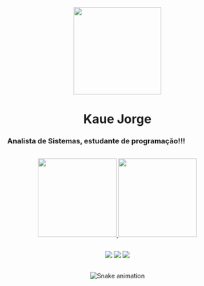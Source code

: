 <div align="center">
  <img height="200em" align="center" src="https://user-images.githubusercontent.com/39250586/189167451-2ff87b80-7169-4ba4-b748-bdf15a502c8d.png"/>
  <h1>Kaue Jorge</h1>
</div>
<!--![Home Design (1)](https://user-images.githubusercontent.com/39250586/189167451-2ff87b80-7169-4ba4-b748-bdf15a502c8d.png)-->


<h3>Analista de Sistemas, estudante de programação!!!</h3>

##

<div align="center">
  <a href="https://github.com/thekauej">
  <img height="180em" src="https://github-readme-stats.vercel.app/api?username=thekauej&show_icons=true&theme=radical&hide_border=false&title_color=blue&include_all_commits=true&count_private=true"/>
  <img height="180em" src="https://github-readme-stats.vercel.app/api/top-langs/?username=thekauej&layout=compact&langs_count=7&theme=radical&title_color=blue"/>
</div>

##

<div align="center"> 
  <a href="https://instagram.com/thekauej" target="_blank"><img src="https://img.shields.io/badge/Instagram-E4405F?style=for-the-badge&logo=instagram&logoColor=white"></a>
  <a href = "mailto:thekauej@gmail.com"><img src="https://img.shields.io/badge/-Gmail-%23333?style=for-the-badge&logo=gmail&logoColor=white" target="_blank"></a>
  <a href="https://www.linkedin.com/in/thekauej/" target="_blank"><img src="https://img.shields.io/badge/-LinkedIn-%230077B5?style=for-the-badge&logo=linkedin&logoColor=white" target="_blank"></a> 
  
##

  ![Snake animation](https://github.com/thekauej/thekauej/blob/output/github-contribution-grid-snake.svg)

<!--
**thekauej/thekauej** is a ✨ _special_ ✨ repository because its `README.md` (this file) appears on your GitHub profile.

Here are some ideas to get you started:

- 🔭 I’m currently working on ...
- 🌱 I’m currently learning ...
- 👯 I’m looking to collaborate on ...
- 🤔 I’m looking for help with ...
- 💬 Ask me about ...
- 📫 How to reach me: ...
- 😄 Pronouns: ...
- ⚡ Fun fact: ...
-->
